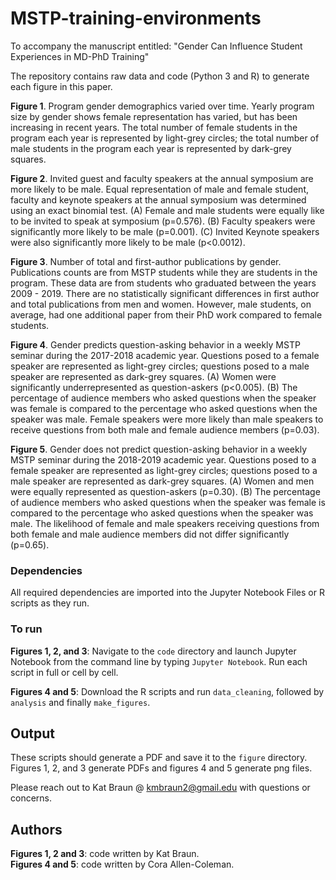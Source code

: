 # MSTP-training-environments
To accompany the manuscript entitled: "Gender Can Influence Student Experiences in MD-PhD Training"

The repository contains raw data and code (Python 3 and R) to generate each figure in this paper. 

**Figure 1**. Program gender demographics varied over time. Yearly program size by gender shows female representation has varied, but has been increasing in recent years. The total number of female students in the program each year is represented by light-grey circles; the total number of male students in the program each year is represented by dark-grey squares. 

**Figure 2**. Invited guest and faculty speakers at the annual symposium are more likely to be male. Equal representation of male and female student, faculty and keynote speakers at the annual symposium was determined using an exact binomial test. (A) Female and male students were equally like to be invited to speak at symposium (p=0.576). (B) Faculty speakers were significantly more likely to be male (p=0.001). (C) Invited Keynote speakers were also significantly more likely to be male (p<0.0012).  

**Figure 3**. Number of total and first-author publications by gender. Publications counts are from MSTP students while they are students in the program. These data are from students who graduated between the years 2009 - 2019. There are no statistically significant differences in first author and total publications from men and women. However, male students, on average, had one additional paper from their PhD work compared to female students.  

**Figure 4**. Gender predicts question-asking behavior in a weekly MSTP seminar during the 2017-2018 academic year. Questions posed to a female speaker are represented as light-grey circles; questions posed to a male speaker are represented as dark-grey squares. (A) Women were significantly underrepresented as question-askers (p<0.005). (B) The percentage of audience members who asked questions when the speaker was female is compared to the percentage who asked questions when the speaker was male. Female speakers were more likely than male speakers to receive questions from both male and female audience members (p=0.03).

**Figure 5**. Gender does not predict question-asking behavior in a weekly MSTP seminar during the 2018-2019 academic year. Questions posed to a female speaker are represented as light-grey circles; questions posed to a male speaker are represented as dark-grey squares. (A) Women and men were equally represented as question-askers (p=0.30). (B) The percentage of audience members who asked questions when the speaker was female is compared to the percentage who asked questions when the speaker was male. The likelihood of female and male speakers receiving questions from both female and male audience members did not differ significantly (p=0.65).

### Dependencies
All required dependencies are imported into the Jupyter Notebook Files or R scripts as they run. 

### To run 
**Figures 1, 2, and 3**: Navigate to the `code` directory and launch Jupyter Notebook from the command line by typing `Jupyter Notebook`. Run each script in full or cell by cell. 

**Figures 4 and 5**: Download the R scripts and run `data_cleaning`, followed by `analysis` and finally `make_figures`. 

## Output
These scripts should generate a PDF and save it to the `figure` directory. Figures 1, 2, and 3 generate PDFs and figures 4 and 5 generate png files. 

Please reach out to Kat Braun @ kmbraun2@gmail.edu with questions or concerns. 

## Authors
**Figures 1, 2 and 3**: code written by Kat Braun.   
**Figures 4 and 5**: code written by Cora Allen-Coleman. 

